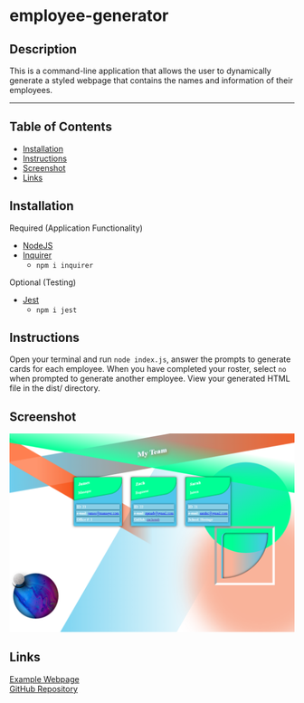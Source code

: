 # employee-generator

## Description

This is a command-line application that allows the user to dynamically generate a styled webpage that contains the names and information of their employees.

---

## Table of Contents

- [Installation](#installation)
- [Instructions](#instructions)
- [Screenshot](#screenshot)
- [Links](#links)

## Installation

Required (Application Functionality)

- [NodeJS](https://nodejs.org/en/)
- [Inquirer](https://www.npmjs.com/package/inquirer)
  - `npm i inquirer`

Optional (Testing)

- [Jest](https://www.npmjs.com/package/jest)
  - `npm i jest`

## Instructions

Open your terminal and run `node index.js`, answer the prompts to generate cards for each employee. When you have completed your roster, select `no` when prompted to generate another employee. View your generated HTML file in the dist/ directory.

## Screenshot

![Screenshot of Webpage](./images/screenshot.png)

## Links

[Example Webpage](https://zachraab.github.io/employee-generator/)  
[GitHub Repository](https://github.com/zachraab/employee-generator)
